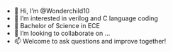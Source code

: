 - 👋 Hi, I’m @Wonderchild10
- 👀 I’m interested in verilog and C language coding 
- 🌱 Bachelor of Science in ECE 
- 💞️ I’m looking to collaborate on ...
- 📫 Welcome to ask questions and improve together!  

<!---
Wonderchild10/Wonderchild10 is a ✨ special ✨ repository because its `README.md` (this file) appears on your GitHub profile.
You can click the Preview link to take a look at your changes.
--->
